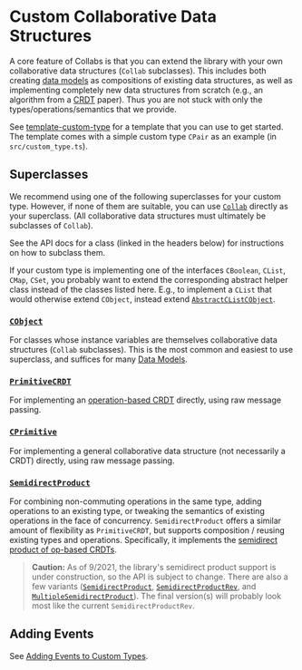 # Custom Collaborative Data Structures

A core feature of Collabs is that you can extend the library with your own collaborative data structures (`Collab` subclasses). This includes both creating [data models](./data_modeling.md) as compositions of existing data structures, as well as implementing completely new data structures from scratch (e.g., an algorithm from a [CRDT](https://crdt.tech/) paper). Thus you are not stuck with only the types/operations/semantics that we provide.

See [template-custom-type](https://github.com/composablesys/collabs/tree/master/template-custom-type) for a template that you can use to get started. The template comes with a simple custom type `CPair` as an example (in `src/custom_type.ts`).

## Superclasses

We recommend using one of the following superclasses for your custom type. However, if none of them are suitable, you can use [`Collab`](./typedoc/classes/Collab.html) directly as your superclass. (All collaborative data structures must ultimately be subclasses of `Collab`).

See the API docs for a class (linked in the headers below) for instructions on how to subclass them.

If your custom type is implementing one of the interfaces `CBoolean`, `CList`, `CMap`, `CSet`, you probably want to extend the corresponding abstract helper class instead of the classes listed here. E.g., to implement a `CList` that would otherwise extend `CObject`, instead extend [`AbstractCListCObject`](./typedoc/classes/AbstractCListCObject.html).

<!-- TODO: examples here, or in class docs? -->

### [`CObject`](./typedoc/classes/CObject.html)

For classes whose instance variables are themselves collaborative data structures (`Collab` subclasses). This is the most common and easiest to use superclass, and suffices for many [Data Models](./data_modeling.md).

### [`PrimitiveCRDT`](./typedoc/classes/PrimitiveCRDT.html)

For implementing an [operation-based CRDT](https://en.wikipedia.org/wiki/Conflict-free_replicated_data_type#Operation-based_CRDTs) directly, using raw message passing.

### [`CPrimitive`](./typedoc/classes/CPrimitive.html)

For implementing a general collaborative data structure (not necessarily a CRDT) directly, using raw message passing.

### [`SemidirectProduct`](./typedoc/classes/SemidirectProduct.html)

For combining non-commuting operations in the same type, adding operations to an existing type, or tweaking the semantics of existing operations in the face of concurrency. `SemidirectProduct` offers a similar amount of flexibility as `PrimitiveCRDT`, but supports composition / reusing existing types and operations. Specifically, it implements the [semidirect product of op-based CRDTs](https://doi.org/10.1145/3408976).

> **Caution:** As of 9/2021, the library's semidirect product support is under construction, so the API is subject to change. There are also a few variants ([`SemidirectProduct`](./typedoc/classes/SemidirectProduct.html), [`SemidirectProductRev`](./typedoc/classes/SemidirectProductRev.html), and [`MultipleSemidirectProduct`](./typedoc/classes/MultipleSemidirectProduct.html)). The final version(s) will probably look most like the current `SemidirectProductRev`.

<!-- TODO: Collab -->

## Adding Events

See [Adding Events to Custom Types](./events.md).
